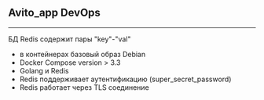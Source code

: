 ## Avito_app DevOps
-----
БД Redis содержит пары "key"-"val"
- в контейнерах базовый образ Debian
- Docker Compose version > 3.3
- Golang и Redis
- Redis поддерживает аутентификацию (super_secret_password)
- Redis работает через TLS соединение
